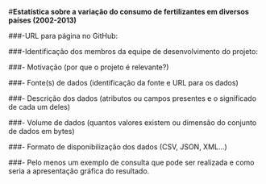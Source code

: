 #__Estatística sobre a variação do consumo de fertilizantes em diversos países (2002-2013)__

###-URL para página no GitHub:

###-Identificação dos membros da equipe de desenvolvimento do projeto:

###- Motivação (por que o projeto é relevante?)

###- Fonte(s) de dados (identificação da fonte e URL para os dados)

###- Descrição dos dados (atributos ou campos presentes e o significado de cada um deles)

###- Volume de dados (quantos valores existem ou dimensão do conjunto de dados em bytes)

###- Formato de disponibilização dos dados (CSV, JSON, XML...)

###- Pelo menos um exemplo de consulta que pode ser realizada e como seria a apresentação gráfica do resultado.
